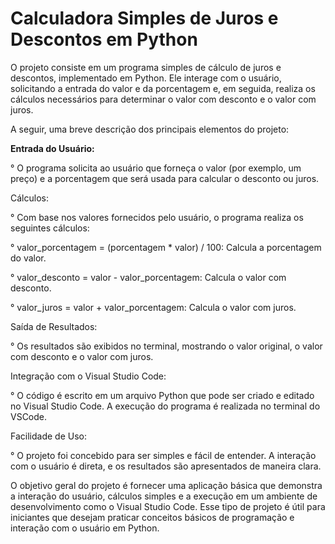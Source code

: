 # Calculadora Simples de Juros e Descontos em Python

O projeto consiste em um programa simples de cálculo de juros e descontos, implementado em Python. Ele interage com o usuário, solicitando a entrada do valor e da porcentagem e, em seguida, realiza os cálculos necessários para determinar o valor com desconto e o valor com juros.

A seguir, uma breve descrição dos principais elementos do projeto:

<strong> Entrada do Usuário: </strong>

° O programa solicita ao usuário que forneça o valor (por exemplo, um preço) e a porcentagem que será usada para calcular o desconto ou juros.

Cálculos:

° Com base nos valores fornecidos pelo usuário, o programa realiza os seguintes cálculos:

° valor_porcentagem = (porcentagem * valor) / 100: Calcula a porcentagem do valor.

° valor_desconto = valor - valor_porcentagem: Calcula o valor com desconto.

° valor_juros = valor + valor_porcentagem: Calcula o valor com juros.

Saída de Resultados:

° Os resultados são exibidos no terminal, mostrando o valor original, o valor com desconto e o valor com juros.

Integração com o Visual Studio Code:

° O código é escrito em um arquivo Python que pode ser criado e editado no Visual Studio Code. A execução do programa é realizada no terminal do VSCode.

Facilidade de Uso:

° O projeto foi concebido para ser simples e fácil de entender. A interação com o usuário é direta, e os resultados são apresentados de maneira clara.

O objetivo geral do projeto é fornecer uma aplicação básica que demonstra a interação do usuário, cálculos simples e a execução em um ambiente de desenvolvimento como o Visual Studio Code. Esse tipo de projeto é útil para iniciantes que desejam praticar conceitos básicos de programação e interação com o usuário em Python.





